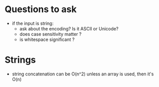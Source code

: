 # Questions to ask
- if the input is string:
  - ask about the encoding? Is it ASCII or Unicode?
  - does case sensitivity matter ?
  - is whitespace significant ?


# Strings
- string concatenation can be O(n^2) unless an array is used, then it's O(n)
